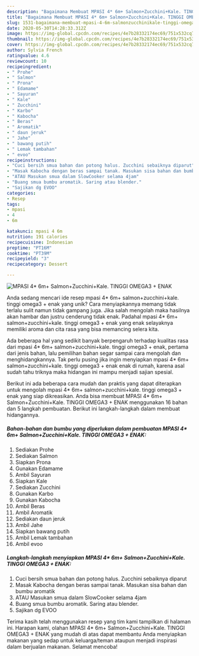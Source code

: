 ```yaml
---
description: "Bagaimana Membuat MPASI 4* 6m+ Salmon+Zucchini+Kale. TINGGI OMEGA3 + ENAK Anti Gagal"
title: "Bagaimana Membuat MPASI 4* 6m+ Salmon+Zucchini+Kale. TINGGI OMEGA3 + ENAK Anti Gagal"
slug: 1531-bagaimana-membuat-mpasi-4-6m-salmonzucchinikale-tinggi-omega3-enak-anti-gagal
date: 2020-05-30T14:28:33.312Z
image: https://img-global.cpcdn.com/recipes/4e7b28332174ec69/751x532cq70/mpasi-4-6m-salmonzucchinikale-tinggi-omega3-enak-foto-resep-utama.jpg
thumbnail: https://img-global.cpcdn.com/recipes/4e7b28332174ec69/751x532cq70/mpasi-4-6m-salmonzucchinikale-tinggi-omega3-enak-foto-resep-utama.jpg
cover: https://img-global.cpcdn.com/recipes/4e7b28332174ec69/751x532cq70/mpasi-4-6m-salmonzucchinikale-tinggi-omega3-enak-foto-resep-utama.jpg
author: Sylvia French
ratingvalue: 4.6
reviewcount: 10
recipeingredient:
- " Prohe"
- " Salmon"
- " Prona"
- " Edamame"
- " Sayuran"
- " Kale"
- " Zucchini"
- " Karbo"
- " Kabocha"
- " Beras"
- " Aromatik"
- " daun jeruk"
- " Jahe"
- " bawang putih"
- " Lemak tambahan"
- " evoo"
recipeinstructions:
- "Cuci bersih smua bahan dan potong halus. Zucchini sebaiknya diparut"
- "Masak Kabocha dengan beras sampai tanak. Masukan sisa bahan dan bumbu aromatik"
- "ATAU Masukan smua dalam SlowCooker selama 4jam"
- "Buang smua bumbu aromatik. Saring atau blender."
- "Sajikan dg EVOO"
categories:
- Resep
tags:
- mpasi
- 4
- 6m

katakunci: mpasi 4 6m 
nutrition: 191 calories
recipecuisine: Indonesian
preptime: "PT16M"
cooktime: "PT39M"
recipeyield: "3"
recipecategory: Dessert

---
```



![MPASI 4* 6m+ Salmon+Zucchini+Kale. TINGGI OMEGA3 + ENAK](https://img-global.cpcdn.com/recipes/4e7b28332174ec69/751x532cq70/mpasi-4-6m-salmonzucchinikale-tinggi-omega3-enak-foto-resep-utama.jpg)

Anda sedang mencari ide resep mpasi 4* 6m+ salmon+zucchini+kale. tinggi omega3 + enak yang unik? Cara menyiapkannya memang tidak terlalu sulit namun tidak gampang juga. Jika salah mengolah maka hasilnya akan hambar dan justru cenderung tidak enak. Padahal mpasi 4* 6m+ salmon+zucchini+kale. tinggi omega3 + enak yang enak selayaknya memiliki aroma dan cita rasa yang bisa memancing selera kita.



Ada beberapa hal yang sedikit banyak berpengaruh terhadap kualitas rasa dari mpasi 4* 6m+ salmon+zucchini+kale. tinggi omega3 + enak, pertama dari jenis bahan, lalu pemilihan bahan segar sampai cara mengolah dan menghidangkannya. Tak perlu pusing jika ingin menyiapkan mpasi 4* 6m+ salmon+zucchini+kale. tinggi omega3 + enak enak di rumah, karena asal sudah tahu triknya maka hidangan ini mampu menjadi sajian spesial.


Berikut ini ada beberapa cara mudah dan praktis yang dapat diterapkan untuk mengolah mpasi 4* 6m+ salmon+zucchini+kale. tinggi omega3 + enak yang siap dikreasikan. Anda bisa membuat MPASI 4* 6m+ Salmon+Zucchini+Kale. TINGGI OMEGA3 + ENAK menggunakan 16 bahan dan 5 langkah pembuatan. Berikut ini langkah-langkah dalam membuat hidangannya.

<!--inarticleads1-->

##### Bahan-bahan dan bumbu yang diperlukan dalam pembuatan MPASI 4* 6m+ Salmon+Zucchini+Kale. TINGGI OMEGA3 + ENAK:

1. Sediakan  Prohe
1. Sediakan  Salmon
1. Siapkan  Prona
1. Gunakan  Edamame
1. Ambil  Sayuran
1. Siapkan  Kale
1. Sediakan  Zucchini
1. Gunakan  Karbo
1. Gunakan  Kabocha
1. Ambil  Beras
1. Ambil  Aromatik
1. Sediakan  daun jeruk
1. Ambil  Jahe
1. Siapkan  bawang putih
1. Ambil  Lemak tambahan
1. Ambil  evoo




<!--inarticleads2-->

##### Langkah-langkah menyiapkan MPASI 4* 6m+ Salmon+Zucchini+Kale. TINGGI OMEGA3 + ENAK:

1. Cuci bersih smua bahan dan potong halus. Zucchini sebaiknya diparut
1. Masak Kabocha dengan beras sampai tanak. Masukan sisa bahan dan bumbu aromatik
1. ATAU Masukan smua dalam SlowCooker selama 4jam
1. Buang smua bumbu aromatik. Saring atau blender.
1. Sajikan dg EVOO




Terima kasih telah menggunakan resep yang tim kami tampilkan di halaman ini. Harapan kami, olahan MPASI 4* 6m+ Salmon+Zucchini+Kale. TINGGI OMEGA3 + ENAK yang mudah di atas dapat membantu Anda menyiapkan makanan yang sedap untuk keluarga/teman ataupun menjadi inspirasi dalam berjualan makanan. Selamat mencoba!
